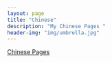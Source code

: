 ```yaml
---
layout: page
title: "Chinese"
description: "My Chinese Pages "
header-img: "img/umbrella.jpg"
---
```




 [Chinese Pages](http://zhiqihe.github.io)